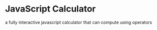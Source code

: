# JavaScript Calculator 
a fully interactive javascript calculator that can compute using operators
